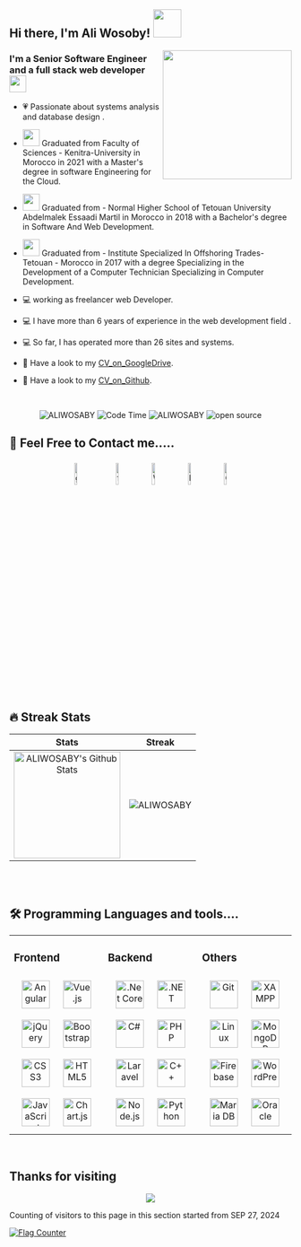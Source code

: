 <h2>  Hi there, I'm Ali Wosoby! <img src="https://media.giphy.com/media/mGcNjsfWAjY5AEZNw6/giphy.gif" width="50"></h2> 
   <img align='right' src="https://media.giphy.com/media/u2pmTWUi0MXjyrMaVj/giphy.gif" width="230">
 <h3 align="left">I'm a Senior Software Engineer and a full stack web developer <img src="https://media.giphy.com/media/WUlplcMpOCEmTGBtBW/giphy.gif" width="30">  </h3>

- 💗 Passionate about systems analysis and database design .

- <img src="https://media.giphy.com/media/fYSnHlufseco8Fh93Z/giphy.gif" width="30"> Graduated from Faculty of Sciences - Kenitra-University in Morocco in 2021 with a Master's degree in software Engineering for the Cloud.

- <img src="https://media.giphy.com/media/fYSnHlufseco8Fh93Z/giphy.gif" width="30"> Graduated from - Normal Higher School of Tetouan University Abdelmalek Essaadi Martil in Morocco in 2018 with a Bachelor's degree in Software And Web Development.

- <img src="https://media.giphy.com/media/fYSnHlufseco8Fh93Z/giphy.gif" width="30"> Graduated from - Institute Specialized In Offshoring Trades- Tetouan - Morocco in 2017 with a degree Specializing in the Development of a Computer Technician Specializing in Computer Development.

- 💻 working as freelancer web Developer.
- 💻 I have more than 6 years of experience in the web development field .
- 💻 So far, I has operated more than 26 sites and systems.

- 📃 Have a look to my [CV_on_GoogleDrive](https://drive.google.com/file/d/1dD6wYfbRlUQmuAsmxQVybts5wFFbo2qd/view?usp=sharing).

- 📃 Have a look to my [CV_on_Github](https://github.com/ALIWOSABY/ALIWOSABY/blob/master/ALIWOSABYLastCV-18-09-2022.pdf).

<br/>  
<p align="center"> <img src="https://komarev.com/ghpvc/?username=ALIWOSABY" alt="ALIWOSABY" /> <img src="https://wakatime.com/badge/user/2b7f1103-4a86-4ff2-a29a-35149552af7c.svg" alt="Code Time" /> <img src="https://img.shields.io/badge/code_style-standard-brightgreen.svg" alt="ALIWOSABY" /> <img src="https://badgen.net/badge/Open%20Source%20%3F/Yes%21/blue?icon=github" alt="open source"/>  <br />
   </p>

## 🥰 Feel Free to Contact me.....

<div align="center">
<a href="https://github.com/ALIWOSABY"><img alt="github" width="10%" style="padding:5px" src="https://img.icons8.com/clouds/100/000000/github.png"/></a>
<a href="https://github.com/Aliwosabi666><img alt="github" width="10%" style="padding:5px" src="https://img.icons8.com/clouds/100/000000/github.png"/></a>
<a href="https://www.facebook.com/programmeurweb.a?locale=fr_FR"><img alt="faceBook" width="10%" style="padding:5px" src="https://img.icons8.com/clouds/100/000000/facebook.png"/></a>
<a href="https://wa.me/966542327104"><img alt="WhatsApp" width="10%" style="padding:5px" src="https://img.icons8.com/clouds/100/000000/whatsapp.png"/></a>
<a href="https://www.linkedin.com/in/ali-wosaby-2bbb03181/"><img alt="linkedin" width="10%" style="padding:5px" src="https://img.icons8.com/clouds/100/000000/linkedin.png"/></a>
<a href="https://yemencoder@gmail.com" ><img alt=Gmail  width="10%" style="padding:5px" src="https://img.icons8.com/clouds/100/000000/apple-mail.png"/></a> 
</div>

<br/>

## 🔥 Streak Stats

|                                                                                                         Stats                                                                                                          |                                                    Streak                                                     |
| :--------------------------------------------------------------------------------------------------------------------------------------------------------------------------------------------------------------------: | :-----------------------------------------------------------------------------------------------------------: |
| <a href="https://github.com/ALIWOSABY"><img alt="ALIWOSABY's Github Stats" src="https://github-readme-stats.vercel.app/api?username=ALIWOSABY&show_icons=true&count_private=true&show_owner=true" height="190px"/></a> | <img src="https://github-readme-streak-stats.herokuapp.com/?user=ALIWOSABY&show_owner=true" alt="ALIWOSABY"/> |

<br/>

<br/>

## 🛠️ Programming Languages and tools....

<table><tr><td valign="top" width="33%">

### Frontend

<div align="center">  
 <img style="margin: 10px" src="https://profilinator.rishav.dev/skills-assets/angularjs-original.svg" alt="Angular" height="50" />  
   <img style="margin: 10px" src="https://profilinator.rishav.dev/skills-assets/vuejs-original-wordmark.svg" alt="Vue.js" height="50" />  
<img style="margin: 10px" src="https://profilinator.rishav.dev/skills-assets/jquery.png" alt="jQuery" height="50" />  
<img style="margin: 10px" src="https://profilinator.rishav.dev/skills-assets/bootstrap-plain.svg" alt="Bootstrap" height="50" />  
<img style="margin: 10px" src="https://profilinator.rishav.dev/skills-assets/css3-original-wordmark.svg" alt="CSS3" height="50" />  
<img style="margin: 10px" src="https://profilinator.rishav.dev/skills-assets/html5-original-wordmark.svg" alt="HTML5" height="50" />  
<img style="margin: 10px" src="https://profilinator.rishav.dev/skills-assets/javascript-original.svg" alt="JavaScript" height="50" />  
<img style="margin: 10px" src="https://profilinator.rishav.dev/skills-assets/logo-title.svg" alt="Chart.js" height="50" />

</div>

</td><td valign="top" width="33%">

### Backend

<div align="center">  
   <img style="margin: 10px" src="https://profilinator.rishav.dev/skills-assets/dotnetcore.png" alt=".Net Core" height="50" />  
   <img style="margin: 10px" src="https://profilinator.rishav.dev/skills-assets/dot-net-original-wordmark.svg" alt=".NET" height="50" />  
<img style="margin: 10px" src="https://profilinator.rishav.dev/skills-assets/csharp-original.svg" alt="C#" height="50" />  
   <img style="margin: 10px" src="https://profilinator.rishav.dev/skills-assets/php-original.svg" alt="PHP" height="50" />  
   <img style="margin: 10px" src="https://profilinator.rishav.dev/skills-assets/laravel-plain-wordmark.svg" alt="Laravel" height="50" />  
<img style="margin: 10px" src="https://profilinator.rishav.dev/skills-assets/cplusplus-original.svg" alt="C++" height="50" />  
<img style="margin: 10px" src="https://profilinator.rishav.dev/skills-assets/nodejs-original-wordmark.svg" alt="Node.js" height="50" />  
<img style="margin: 10px" src="https://profilinator.rishav.dev/skills-assets/python-original.svg" alt="Python" height="50" />  
</div>

</td><td valign="top" width="33%">

### Others

<div align="center">  
<img style="margin: 10px" src="https://profilinator.rishav.dev/skills-assets/git-scm-icon.svg" alt="Git" height="50" />  
<img style="margin: 10px" src="https://profilinator.rishav.dev/skills-assets/xampp.png" alt="XAMPP" height="50" />  
<img style="margin: 10px" src="https://profilinator.rishav.dev/skills-assets/linux-original.svg" alt="Linux" height="50" />  
<img style="margin: 10px" src="https://profilinator.rishav.dev/skills-assets/mongodb-original-wordmark.svg" alt="MongoDB" height="50" />  
<img style="margin: 10px" src="https://profilinator.rishav.dev/skills-assets/firebase.png" alt="Firebase" height="50" />  
<img style="margin: 10px" src="https://profilinator.rishav.dev/skills-assets/wordpress.png" alt="WordPress" height="50" />  
<img style="margin: 10px" src="https://profilinator.rishav.dev/skills-assets/mariadb.png" alt="Maria DB" height="50" />  
<img style="margin: 10px" src="https://profilinator.rishav.dev/skills-assets/oracle-original.svg" alt="Oracle" height="50" />  
</div>

</td></tr></table>

<br/>

## Thanks for visiting

<p align="center"> 
<img src="https://profile-counter.glitch.me/ALIWOSABY/count.svg">

Counting of visitors to this page in this section started from SEP 27, 2024

<a href="https://info.flagcounter.com/e4C0"><img src="https://s11.flagcounter.com/count2/e4C0/bg_FFFFFF/txt_000000/border_CCCCCC/columns_2/maxflags_10/viewers_0/labels_0/pageviews_0/flags_0/percent_0/" alt="Flag Counter" border="0"></a>
